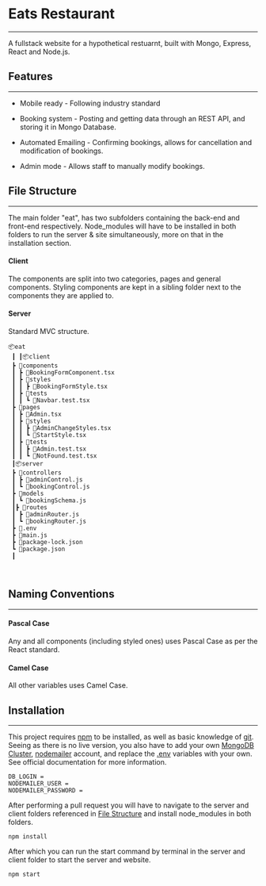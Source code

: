 # Eats Restaurant
___
A fullstack website for a hypothetical restuarnt, built with Mongo, Express, React and Node.js.




## Features
___
+ Mobile ready - Following industry standard

+ Booking system - Posting and getting data through an REST API, and storing it in Mongo Database.
+ Automated Emailing - Confirming bookings, allows for cancellation and modification of bookings.

+ Admin mode - Allows staff to manually modify bookings.

## File Structure
___
The main folder "eat", has two subfolders containing the back-end and front-end respectively. Node_modules will have to be installed in both folders to run the server & site simultaneously, more on that in the installation section.
#### Client
The components are split into two categories, pages and general components. 
Styling components are kept in a sibling folder next to the components they are applied to.

#### Server
Standard MVC structure. 

```
📦eat
 ┃ ┃📦client
 ┣ 📂components
 ┃ ┣ 📜BookingFormComponent.tsx
 ┃ ┣ 📂styles
 ┃ ┃ ┣ 📜BookingFormStyle.tsx
 ┃ ┣ 📂tests
 ┃ ┃ ┗ 📜Navbar.test.tsx
 ┣ 📂pages
 ┃ ┣ 📜Admin.tsx
 ┃ ┣ 📂styles
 ┃ ┃ ┣ 📜AdminChangeStyles.tsx
 ┃ ┃ ┗ 📜StartStyle.tsx
 ┃ ┣ 📂tests
 ┃ ┃ ┣ 📜Admin.test.tsx
 ┃ ┃ ┗ 📜NotFound.test.tsx
 ┃📦server
 ┣ 📂controllers
 ┃ ┣ 📜adminControl.js
 ┃ ┗ 📜bookingControl.js
 ┣ 📂models
 ┃ ┗ 📜bookingSchema.js
 ┃┣ 📂routes
 ┃ ┣ 📜adminRouter.js
 ┃ ┗ 📜bookingRouter.js
 ┣ 📜.env
 ┣ 📜main.js
 ┣ 📜package-lock.json
 ┗ 📜package.json
 ┃
 


```
## Naming Conventions
___


#### Pascal Case
Any and all components (including styled ones) uses Pascal Case as per the React standard.


#### Camel Case
All other variables uses Camel Case.


## Installation
___

This project requires [npm](https://docs.npmjs.com/getting-started) to be installed, as well as basic knowledge of [git](https://git-scm.com/docs/git-pull).   
Seeing as there is no live version, you also have to add your own [MongoDB Cluster](https://docs.mongodb.com/manual/introduction/), [nodemailer](https://nodemailer.com/about/) account, and replace the [.env](https://dev.to/luk707/managing-dotenv-files-in-git-repositories) variables with your own.   
See official documentation for more information.  


```
DB_LOGIN = 
NODEMAILER_USER =
NODEMAILER_PASSWORD =
```

After performing a pull request you will have to navigate to the server and client folders referenced in 
[File Structure](##file-structure) and install node_modules in both folders.

``` 
npm install
```
After which you can run the start command by terminal in the server and client folder to start the server and website.

```
npm start 
```
